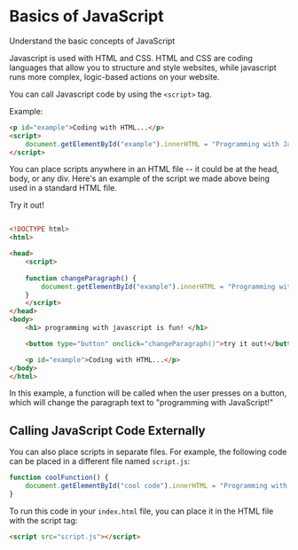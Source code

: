 # Basics of JavaScript
Understand the basic concepts of JavaScript

Javascript is used with HTML and CSS. HTML and CSS are coding languages that allow you to structure and style websites, while javascript runs more complex, logic-based actions on your website. 

You can call Javascript code by using the `<script>` tag. 

Example:

```html
<p id="example">Coding with HTML...</p>
<script>
    document.getElementById("example").innerHTML = "Programming with JavaScript!";
</script>
```
You can place scripts anywhere in an HTML file -- it could be at the head, body, or any div. Here's an example of the script we made above being used in a standard HTML file.

Try it out!

```html

<!DOCTYPE html>
<html>

<head>
    <script> 
    
    function changeParagraph() {
        document.getElementById("example").innerHTML = "Programming with JavaScript!";
    }
    </script>
</head>
<body>
    <h1> programming with javascript is fun! </h1>

    <button type="button" onclick="changeParagraph()">try it out!</button>

    <p id="example">Coding with HTML...</p>
</body>
</html>
```
In this example, a function will be called when the user presses on a button, which will change the paragraph text to "programming with JavaScript!"

## Calling JavaScript Code Externally

You can also place scripts in separate files. For example, the following code can be placed in a different file named `script.js`:

```js
function coolFunction() {
    document.getElementById("cool code").innerHTML = "Programming with JavaScript!";
}
```

To run this code in your `index.html` file, you can place it in the HTML file with the script tag:

```html
<script src="script.js"></script>
```
